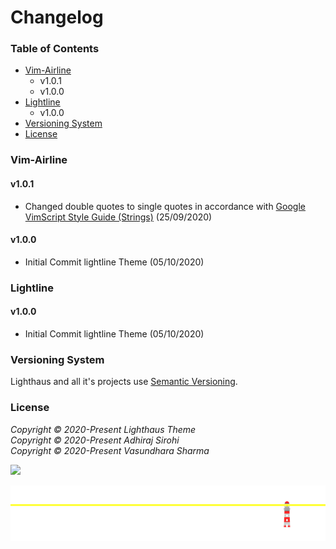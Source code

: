 # Changelog

### Table of Contents
- [Vim-Airline](#vim-airline)
  - v1.0.1
  - v1.0.0
- [Lightline](#lightline)
  - v1.0.0
- [Versioning System](#versioning-system)
- [License](#license)

### Vim-Airline
#### v1.0.1
- Changed double quotes to single quotes in accordance with [Google VimScript Style Guide (Strings)](https://google.github.io/styleguide/vimscriptguide.xml?showone=Strings#Strings) (25/09/2020)

#### v1.0.0
- Initial Commit lightline Theme (05/10/2020)

### Lightline
#### v1.0.0
- Initial Commit lightline Theme (05/10/2020)

### Versioning System
Lighthaus and all it's projects use [Semantic Versioning](https://semver.org/).  <br/>


### License

_Copyright © 2020-Present Lighthaus Theme_<br>
_Copyright © 2020-Present Adhiraj Sirohi_<br>
_Copyright © 2020-Present Vasundhara Sharma_

<p align="left"><a href="https://github.com/lighthaus-theme/vim/blob/master/LICENSE"><img src="https://img.shields.io/static/v1.svg??style=flat&logo=appveyore&label=License&message=MIT&colorA=1C918A&colorB=50C16E"/></a></p>

<p align="center"><img src="https://raw.githubusercontent.com/lighthaus-theme/lighthaus/9e5cf66db03fc3e183e6cfbf7c4c04263a4f23df/ImageResources/lighthaus-border.svg"><p>
